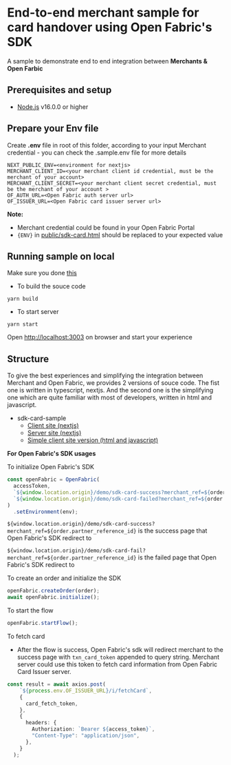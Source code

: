 # End-to-end merchant sample for card handover using Open Fabric's SDK

A sample to demonstrate end to end integration between ****Merchants & Open Farbic****

## Prerequisites and setup

* [Node.js](https://nodejs.org/en/) v16.0.0 or higher

## Prepare your Env file

Create **.env** file in root of this folder, according to your input Merchant credential - you can check the .sample.env file for more details

```shell
NEXT_PUBLIC_ENV=<environment for nextjs>
MERCHANT_CLIENT_ID=<your merchant client id credential, must be the merchant of your account>
MERCHANT_CLIENT_SECRET=<your merchant client secret credential, must be the merchant of your account >
OF_AUTH_URL=<Open Fabric auth server url>
OF_ISSUER_URL=<Open Fabric card issuer server url>
```

**Note:**

* Merchant credential could be found in your Open Fabric Portal
* `{ENV}` in [public/sdk-card.html](./public/sdk-card.html) should be replaced to your expected value

## Running sample on local

Make sure you done [this](#prepare-your-env-file)

* To build the souce code
```shell
yarn build
```

* To start server

```shell
yarn start
```

Open <http://localhost:3003> on browser and start your experience

## Structure

To give the best experiences and simplifying the integration between Merchant and Open Fabric, we provides 2 versions of souce code. The fist one is written in typescript, nextjs. And the second one is the simplifying one which are quite familiar with most of developers, written in html and javascript.

* sdk-card-sample
  * [Client site (nextjs)](pages/demo/sdk-card.tsx)
  * [Server site (nextjs)](pages/api)
  * [Simple client site version (html and javascript)](public/sdk-card.html)


**For Open Fabric's SDK usages**

To initialize Open Fabric's SDK
``` typescript
const openFabric = OpenFabric(
  accessToken,
  `${window.location.origin}/demo/sdk-card-success?merchant_ref=${order.partner_reference_id}`,
  `${window.location.origin}/demo/sdk-card-failed?merchant_ref=${order.partner_reference_id}`
)
  .setEnvironment(env);
```
`${window.location.origin}/demo/sdk-card-success?merchant_ref=${order.partner_reference_id}` is the success page that Open Fabric's SDK redirect to

`${window.location.origin}/demo/sdk-card-fail?merchant_ref=${order.partner_reference_id}` is the failed page that Open Fabric's SDK redirect to

To create an order and initialize the SDK

``` typescript
openFabric.createOrder(order);
await openFabric.initialize();
```

To start the flow
``` typescript
openFabric.startFlow();
```

To fetch card
  * After the flow is success, Open Fabric's sdk will redirect merchant to the success page with `txn_card_token` appended to query string. Merchant server could use this token to fetch card information from Open Fabric Card Issuer server.

``` typescript
const result = await axios.post(
    `${process.env.OF_ISSUER_URL}/i/fetchCard`,
    {
      card_fetch_token,
    },
    {
      headers: {
        Authorization: `Bearer ${access_token}`,
        "Content-Type": "application/json",
      },
    }
  );
```
